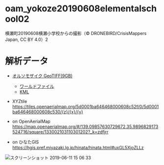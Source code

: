 # oam_yokoze20190608elementalschool02
横瀬町20190608横瀬小学校からの撮影（© DRONEBIRD/CrisisMappers Japan, CC BY 4.0）2


# 解析データ
* [オルソモザイク GeoTIFF(9GB)](https://drive.google.com/file/d/1RD3CN3Q7FrLugZdplTNNGlDJyM8Pmx2c/view?usp=sharing)
  * [ワールドファイル](https://drive.google.com/file/d/1qbN3uD2s5w0D-6yQLtWOpE1u8teuVYoR/view?usp=sharing)
  * [KML](https://drive.google.com/file/d/1IAAVvLenpRUYQ1gsDFE2KuwempWB5e_O/view?usp=sharing)

* XYZtile
https://tiles.openaerialmap.org/5d0001ba646468000608c52f/0/5d0001ba646468000608c530/{z}/{x}/{y}

* on OpenAerialMap
https://map.openaerialmap.org/#/139.09857630729672,35.98968291735247,16/square/133002103110301202?_k=zdfjrr

* on ひなたGIS
https://hgis.pref.miyazaki.lg.jp/hinata/hinata.html#uxGL5XjoZLLz


![スクリーンショット 2019-06-11 15 06 33](https://user-images.githubusercontent.com/3981699/59247662-0a0c4680-8c5b-11e9-95f0-664a199ef412.jpg)
